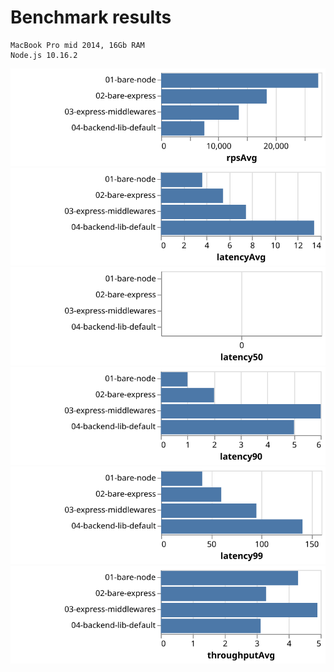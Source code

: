 # Benchmark results

```
MacBook Pro mid 2014, 16Gb RAM
Node.js 10.16.2
```

![](./plot/rpsAvg.svg) ![](./plot/latencyAvg.svg) ![](./plot/latency50.svg)
![](./plot/latency90.svg) ![](./plot/latency99.svg) ![](./plot/throughputAvg.svg)
